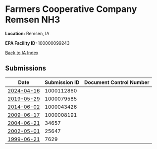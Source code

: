 # Farmers Cooperative Company Remsen NH3

**Location:** Remsen, IA

**EPA Facility ID:** 100000099243

[Back to IA Index](../../index.md)

## Submissions

| Date | Submission ID | Document Control Number |
|------|--------------|-------------------------|
| [2024-04-16](submissions/1000112860.md) | 1000112860 |  |
| [2019-05-29](submissions/1000079585.md) | 1000079585 |  |
| [2014-06-02](submissions/1000043426.md) | 1000043426 |  |
| [2009-06-17](submissions/1000008191.md) | 1000008191 |  |
| [2004-06-21](submissions/34657.md) | 34657 |  |
| [2002-05-01](submissions/25647.md) | 25647 |  |
| [1999-06-21](submissions/7629.md) | 7629 |  |
